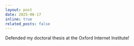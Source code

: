 ```yaml
---
layout: post
date: 2025-06-17
inline: true
related_posts: false
---
```


Defended my doctoral thesis at the Oxford Internet Institute!
